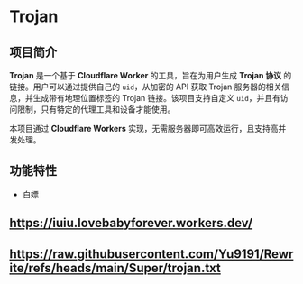 # Trojan

## 项目简介

**Trojan** 是一个基于 **Cloudflare Worker** 的工具，旨在为用户生成 **Trojan 协议** 的链接。用户可以通过提供自己的 `uid`，从加密的 API 获取 Trojan 服务器的相关信息，并生成带有地理位置标签的 Trojan 链接。该项目支持自定义 `uid`，并且有访问限制，只有特定的代理工具和设备才能使用。

本项目通过 **Cloudflare Workers** 实现，无需服务器即可高效运行，且支持高并发处理。

## 功能特性

- 白嫖

## https://iuiu.lovebabyforever.workers.dev/

## https://raw.githubusercontent.com/Yu9191/Rewrite/refs/heads/main/Super/trojan.txt